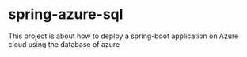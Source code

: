 # spring-azure-sql
This project is about how to deploy a spring-boot application on Azure cloud using the database of azure
